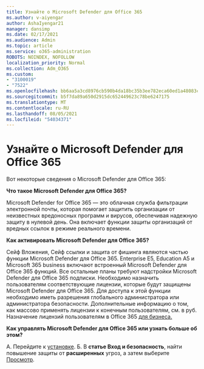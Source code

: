 ```yaml
---
title: Узнайте о Microsoft Defender для Office 365
ms.author: v-aiyengar
author: AshaIyengar21
manager: dansimp
ms.date: 02/17/2021
ms.audience: Admin
ms.topic: article
ms.service: o365-administration
ROBOTS: NOINDEX, NOFOLLOW
localization_priority: Normal
ms.collection: Adm_O365
ms.custom:
- "3100019"
- "7522"
ms.openlocfilehash: bb6aa5a3cd8976cb590b4da18bc35b3ee782eca60ed1a48083cca8e7ef17e51e
ms.sourcegitcommit: b5f7da89a650d2915dc652449623c78be6247175
ms.translationtype: MT
ms.contentlocale: ru-RU
ms.lasthandoff: 08/05/2021
ms.locfileid: "54034371"
---
```

# <a name="learn-about-microsoft-defender-for-office-365"></a>Узнайте о Microsoft Defender для Office 365

Вот некоторые сведения о Microsoft Defender для Office 365:

**Что такое Microsoft Defender для Office 365?**

Microsoft Defender for Office 365 — это облачная служба фильтрации электронной почты, которая помогает защитить организации от неизвестных вредоносных программ и вирусов, обеспечивая надежную защиту в нулевой день. Она включает функции защиты организаций от вредных ссылок в режиме реального времени.

**Как активировать Microsoft Defender для Office 365?**

Сейф Вложения, Сейф ссылки и защита от фишинга являются частью функции Microsoft Defender для Office 365. Enterprise E5, Education A5 и Microsoft 365 business включают встроенный Microsoft Defender для Office 365 функций. Все остальные планы требуют надстройки Microsoft Defender для Office 365 подписки. Необходимо назначить пользователям соответствующие лицензии, которые будут защищены Microsoft Defender для Office 365. Для доступа к этой функции необходимо иметь разрешения глобального администратора или администратора безопасности. Дополнительные информацию о том, как массово применять лицензии к конечным пользователям, см. в руб. Назначение лицензий пользователям в Office 365 [для бизнеса.](https://go.microsoft.com/fwlink/?linkid=2093435)

**Как управлять Microsoft Defender для Office 365 или узнать больше об этом?**

А. Перейдите к [установке](https://go.microsoft.com/fwlink/p/?linkid=2075721).
Б. В **статье Вход и безопасность**, найти повышение защиты от **расширенных** угроз, а затем выберите [Просмотр](https://go.microsoft.com/fwlink/?linkid=2109302).
